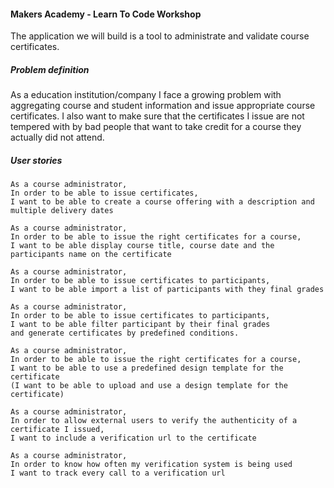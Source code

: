 #### Makers Academy - Learn To Code Workshop
The application we will build is a tool to administrate and validate course certificates.

##### Problem definition
As a education institution/company I face a growing problem with aggregating course and student information
and issue appropriate course certificates. I also want to make sure that the certificates I issue are not tempered
with by bad people that want to take credit for a course they actually did not attend.
##### User stories

```
As a course administrator,
In order to be able to issue certificates,
I want to be able to create a course offering with a description and multiple delivery dates

```

```
As a course administrator,
In order to be able to issue the right certificates for a course,
I want to be able display course title, course date and the
participants name on the certificate

```

```
As a course administrator,
In order to be able to issue certificates to participants,
I want to be able import a list of participants with they final grades

```

```
As a course administrator,
In order to be able to issue certificates to participants,
I want to be able filter participant by their final grades
and generate certificates by predefined conditions.

```

```
As a course administrator,
In order to be able to issue the right certificates for a course,
I want to be able to use a predefined design template for the certificate
(I want to be able to upload and use a design template for the certificate)

```


```
As a course administrator,
In order to allow external users to verify the authenticity of a certificate I issued,
I want to include a verification url to the certificate

```


```
As a course administrator,
In order to know how often my verification system is being used
I want to track every call to a verification url

```
